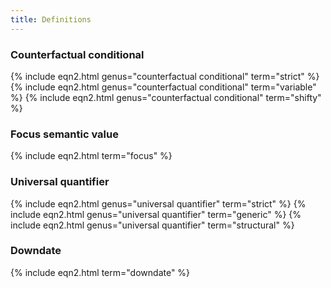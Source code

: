 ```yaml
---
title: Definitions
---
```


### Counterfactual conditional

{% include eqn2.html genus="counterfactual conditional" term="strict" %}
{% include eqn2.html genus="counterfactual conditional" term="variable" %}
{% include eqn2.html genus="counterfactual conditional" term="shifty" %}

### Focus semantic value

{% include eqn2.html term="focus" %}

### Universal quantifier

{% include eqn2.html genus="universal quantifier" term="strict" %}
{% include eqn2.html genus="universal quantifier" term="generic" %}
{% include eqn2.html genus="universal quantifier" term="structural" %}

### Downdate

{% include eqn2.html term="downdate" %}
